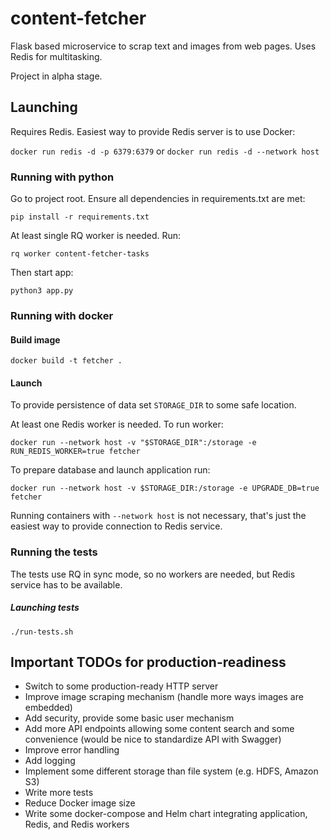 # content-fetcher 

Flask based microservice to scrap text and images from web pages. Uses Redis for multitasking.

Project in alpha stage.

## Launching

Requires Redis. Easiest way to provide Redis server is to use Docker:

```docker run redis -d -p 6379:6379```
or
```docker run redis -d --network host```

### Running with python

Go to project root. Ensure all dependencies in requirements.txt are met:

```pip install -r requirements.txt```

At least single RQ worker is needed. Run:

```rq worker content-fetcher-tasks```

Then start app:

```python3 app.py```

### Running with docker

#### Build image

```docker build -t fetcher .```

#### Launch

To provide persistence of data set ```STORAGE_DIR``` to some safe location.

At least one Redis worker is needed. To run worker:

```docker run --network host -v "$STORAGE_DIR":/storage -e RUN_REDIS_WORKER=true fetcher```

To prepare database and launch application run:

```docker run --network host -v $STORAGE_DIR:/storage -e UPGRADE_DB=true fetcher```

Running containers with ```--network host``` is not necessary, that's just the easiest way to provide connection to Redis service.

### Running the tests

The tests use RQ in sync mode, so no workers are needed, but Redis service has to be available.

##### Launching tests

```./run-tests.sh```

## Important TODOs for production-readiness

 - Switch to some production-ready HTTP server
 - Improve image scraping mechanism (handle more ways images are embedded)
 - Add security, provide some basic user mechanism
 - Add more API endpoints allowing some content search and some convenience (would be nice to standardize API with Swagger)
 - Improve error handling
 - Add logging
 - Implement some different storage than file system (e.g. HDFS, Amazon S3)
 - Write more tests
 - Reduce Docker image size
 - Write some docker-compose and Helm chart integrating application, Redis, and Redis workers

